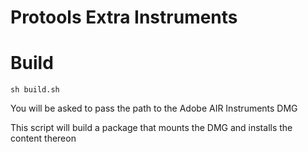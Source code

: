 Protools Extra Instruments
==========================

# Build
`sh build.sh`

You will be asked to pass the path to the Adobe AIR Instruments DMG

This script will build a package that mounts the DMG and installs the content thereon 
